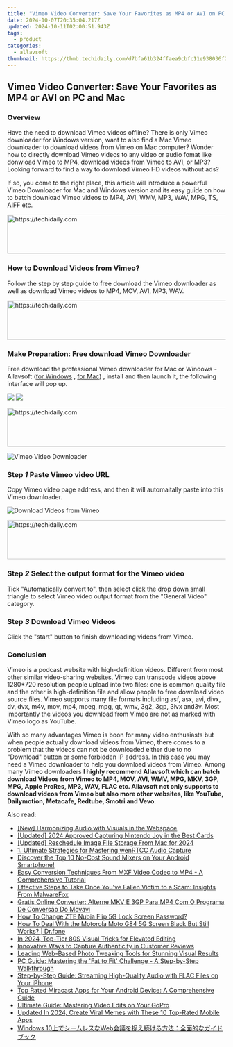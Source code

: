 ```yaml
---
title: "Vimeo Video Converter: Save Your Favorites as MP4 or AVI on PC and Mac"
date: 2024-10-07T20:35:04.217Z
updated: 2024-10-11T02:00:51.943Z
tags:
  - product
categories:
  - allavsoft
thumbnail: https://thmb.techidaily.com/d7bfa61b324ffaea9cbfc11e938036f2476668f1b77c7e6a5441829794f7ed33.jpg
---
```


## Vimeo Video Converter: Save Your Favorites as MP4 or AVI on PC and Mac

### Overview

Have the need to download Vimeo videos offline? There is only Vimeo downloader for Windows version, want to also find a Mac Vimeo downloader to download videos from Vimeo on Mac computer? Wonder how to directly download Vimeo videos to any video or audio fomat like donwload Vimeo to MP4, download videos from Vimeo to AVI, or MP3? Looking forward to find a way to download Vimeo HD videos without ads?

If so, you come to the right place, this article will introduce a powerful Vimeo Downloader for Mac and Windows version and its easy guide on how to batch download Vimeo videos to MP4, AVI, WMV, MP3, WAV, MPG, TS, AIFF etc.

<!-- affiliate ads begin -->
<a href="https://aligracehair.sjv.io/c/5597632/2036486/19272" target="_top" id="2036486">
  <img src="//a.impactradius-go.com/display-ad/19272-2036486" border="0" alt="https://techidaily.com" width="728" height="90"/>
</a>
<img height="0" width="0" src="https://aligracehair.sjv.io/i/5597632/2036486/19272" style="position:absolute;visibility:hidden;" border="0" />
<!-- affiliate ads end -->

### How to Download Videos from Vimeo?

Follow the step by step guide to free download the Vimeo downloader as well as download Vimeo videos to MP4, MOV, AVI, MP3, WAV.

<!-- affiliate ads begin -->
<a href="https://ephamedtechinc.pxf.io/c/5597632/2136622/26400" target="_top" id="2136622">
  <img src="//a.impactradius-go.com/display-ad/26400-2136622" border="0" alt="https://techidaily.com" width="728" height="90"/>
</a>
<img height="0" width="0" src="https://ephamedtechinc.pxf.io/i/5597632/2136622/26400" style="position:absolute;visibility:hidden;" border="0" />
<!-- affiliate ads end -->

### Make Preparation: Free download Vimeo Downloader

Free download the professional Vimeo downloader for Mac or Windows - Allavsoft ([for Windows](https://tools.techidaily.com/allavsoft/products/) , [for Mac](https://tools.techidaily.com/allavsoft/products/)) , install and then launch it, the following interface will pop up.

[![](https://www.allavsoft.com/how-to/../images/how-to/free-download-win.jpg)](https://tools.techidaily.com/allavsoft/products/) [![](https://www.allavsoft.com/how-to/../images/how-to/free-download-mac.jpg)](https://tools.techidaily.com/allavsoft/products/)

<!-- affiliate ads begin -->
<a href="https://appsumo.8odi.net/c/5597632/2105882/7443" target="_top" id="2105882">
  <img src="//a.impactradius-go.com/display-ad/7443-2105882" border="0" alt="https://techidaily.com" width="728" height="90"/>
</a>
<img height="0" width="0" src="https://appsumo.8odi.net/i/5597632/2105882/7443" style="position:absolute;visibility:hidden;" border="0" />
<!-- affiliate ads end -->

![Vimeo Video Downloader](https://www.allavsoft.com/how-to/../images/allavsoft/screen-shot-600.jpg)

### Step _1_ Paste Vimeo video URL

Copy Vimeo video page address, and then it will automaitally paste into this Vimeo downloader.

![Download Videos from Vimeo](https://www.allavsoft.com/how-to/../images/how-to/vimeo-downloader/download-vimeo-videos.jpg)

<!-- affiliate ads begin -->
<a href="https://aligracehair.sjv.io/c/5597632/2012434/19272" target="_top" id="2012434">
  <img src="//a.impactradius-go.com/display-ad/19272-2012434" border="0" alt="https://techidaily.com" width="728" height="90"/>
</a>
<img height="0" width="0" src="https://aligracehair.sjv.io/i/5597632/2012434/19272" style="position:absolute;visibility:hidden;" border="0" />
<!-- affiliate ads end -->

### Step _2_ Select the output format for the Vimeo video

Tick "Automatically convert to", then select click the drop down small triangle to select Vimeo video output format from the "General Video" category.

### Step _3_ Download Vimeo Videos

Click the "start" button to finish downloading videos from Vimeo.

### Conclusion

Vimeo is a podcast website with high-definition videos. Different from most other similar video-sharing websites, Vimeo can transcode videos above 1280\*720 resolution people upload into two files: one is common quality file and the other is high-definition file and allow people to free download video source files. Vimeo supports many file formats including asf, asx, avi, divx, dv, dvx, m4v, mov, mp4, mpeg, mpg, qt, wmv, 3g2, 3gp, 3ivx and3v. Most importantly the videos you download from Vimeo are not as marked with Vimeo logo as YouTube.

With so many advantages Vimeo is boon for many video enthusiasts but when people actually download videos from Vimeo, there comes to a problem that the videos can not be downloaded either due to no "Download" button or some forbidden IP address. In this case you may need a Vimeo downloader to help you download videos from Vimeo. Among many Vimeo downloaders **I highly recommend Allavsoft which can batch download Videos from Vimeo to MP4, MOV, AVI, WMV, MPG, MKV, 3GP, MPG, Apple ProRes, MP3, WAV, FLAC etc. Allavsoft not only supports to download videos from Vimeo but also more other websites, like YouTube, Dailymotion, Metacafe, Redtube, Smotri and Vevo**.

<ins class="adsbygoogle"
     style="display:block"
     data-ad-format="autorelaxed"
     data-ad-client="ca-pub-7571918770474297"
     data-ad-slot="1223367746"></ins>

<ins class="adsbygoogle"
     style="display:block"
     data-ad-client="ca-pub-7571918770474297"
     data-ad-slot="8358498916"
     data-ad-format="auto"
     data-full-width-responsive="true"></ins>

<span class="atpl-alsoreadstyle">Also read:</span>
<div><ul>
<li><a href="https://some-knowledge.techidaily.com/new-harmonizing-audio-with-visuals-in-the-webspace/"><u>[New] Harmonizing Audio with Visuals in the Webspace</u></a></li>
<li><a href="https://remote-screen-capture.techidaily.com/updated-2024-approved-capturing-nintendo-joy-in-the-best-cards/"><u>[Updated] 2024 Approved Capturing Nintendo Joy in the Best Cards</u></a></li>
<li><a href="https://screen-activity-recording.techidaily.com/updated-reschedule-image-file-storage-from-mac-for-2024/"><u>[Updated] Reschedule Image File Storage From Mac for 2024</u></a></li>
<li><a href="https://discover-data.techidaily.com/1-ultimate-strategies-for-mastering-wenrtcc-audio-capture/"><u>1. Ultimate Strategies for Mastering wenRTCC Audio Capture</u></a></li>
<li><a href="https://discover-data.techidaily.com/discover-the-top-10-no-cost-sound-mixers-on-your-android-smartphone/"><u>Discover the Top 10 No-Cost Sound Mixers on Your Android Smartphone!</u></a></li>
<li><a href="https://discover-data.techidaily.com/easy-conversion-techniques-from-mxf-video-codec-to-mp4-a-comprehensive-tutorial/"><u>Easy Conversion Techniques From MXF Video Codec to MP4 - A Comprehensive Tutorial</u></a></li>
<li><a href="https://discover-data.techidaily.com/effective-steps-to-take-once-youve-fallen-victim-to-a-scam-insights-from-malwarefox/"><u>Effective Steps to Take Once You've Fallen Victim to a Scam: Insights From MalwareFox</u></a></li>
<li><a href="https://win-howtos.techidaily.com/gratis-online-converter-alterne-mkv-e-3gp-para-mp4-com-o-programa-de-conversao-do-movavi/"><u>Gratis Online Converter: Alterne MKV E 3GP Para MP4 Com O Programa De Conversão Do Movavi</u></a></li>
<li><a href="https://unlock-android.techidaily.com/how-to-change-zte-nubia-flip-5g-lock-screen-password-by-drfone-android/"><u>How To Change ZTE Nubia Flip 5G Lock Screen Password?</u></a></li>
<li><a href="https://change-location.techidaily.com/how-to-deal-with-the-motorola-moto-g84-5g-screen-black-but-still-works-drfone-by-drfone-fix-android-problems-fix-android-problems/"><u>How To Deal With the Motorola Moto G84 5G Screen Black But Still Works? | Dr.fone</u></a></li>
<li><a href="https://article-files.techidaily.com/in-2024-top-tier-80s-visual-tricks-for-elevated-editing/"><u>In 2024, Top-Tier 80S Visual Tricks for Elevated Editing</u></a></li>
<li><a href="https://extra-information.techidaily.com/innovative-ways-to-capture-authenticity-in-customer-reviews/"><u>Innovative Ways to Capture Authenticity in Customer Reviews</u></a></li>
<li><a href="https://discover-data.techidaily.com/leading-web-based-photo-tweaking-tools-for-stunning-visual-results/"><u>Leading Web-Based Photo Tweaking Tools for Stunning Visual Results</u></a></li>
<li><a href="https://discover-data.techidaily.com/pc-guide-mastering-the-fat-to-fit-challenge-a-step-by-step-walkthrough/"><u>PC Guide: Mastering the 'Fat to Fit' Challenge - A Step-by-Step Walkthrough</u></a></li>
<li><a href="https://discover-data.techidaily.com/step-by-step-guide-streaming-high-quality-audio-with-flac-files-on-your-iphone/"><u>Step-by-Step Guide: Streaming High-Quality Audio with FLAC Files on Your iPhone</u></a></li>
<li><a href="https://discover-data.techidaily.com/top-rated-miracast-apps-for-your-android-device-a-comprehensive-guide/"><u>Top Rated Miracast Apps for Your Android Device: A Comprehensive Guide</u></a></li>
<li><a href="https://discover-data.techidaily.com/ultimate-guide-mastering-video-edits-on-your-gopro/"><u>Ultimate Guide: Mastering Video Edits on Your GoPro</u></a></li>
<li><a href="https://ai-video-apps.techidaily.com/updated-in-2024-create-viral-memes-with-these-10-top-rated-mobile-apps/"><u>Updated In 2024, Create Viral Memes with These 10 Top-Rated Mobile Apps</u></a></li>
<li><a href="https://discover-alternatives.techidaily.com/windows-10web/"><u>Windows 10上でシームレスなWeb会議を捉え続ける方法：全面的なガイドブック</u></a></li>
</ul></div>

